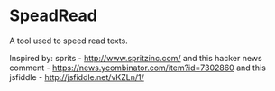 # SpeadRead

A tool used to speed read texts.

Inspired by: sprits - http://www.spritzinc.com/
and this hacker news comment - https://news.ycombinator.com/item?id=7302860
and this jsfiddle - http://jsfiddle.net/vKZLn/1/
